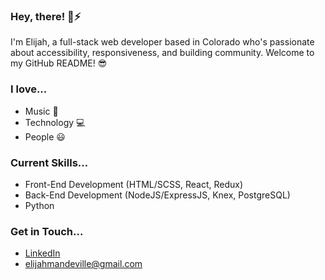 ### Hey, there! 👋⚡

I'm Elijah, a full-stack web developer based in Colorado who's passionate about accessibility, responsiveness, and building community. Welcome to my GitHub README! 😎

### I love...

* Music 🎸
* Technology 💻
* People 😃

### Current Skills...

* Front-End Development (HTML/SCSS, React, Redux)
* Back-End Development (NodeJS/ExpressJS, Knex, PostgreSQL)
* Python

### Get in Touch...

* [LinkedIn](https://www.linkedin.com/in/elijah-mandeville/)
* elijahmandeville@gmail.com
